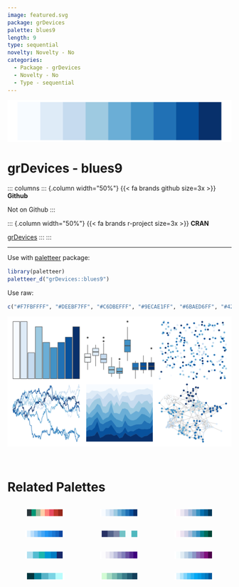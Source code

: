 ```yaml
---
image: featured.svg
package: grDevices
palette: blues9
length: 9
type: sequential
novelty: Novelty - No
categories:
  - Package - grDevices
  - Novelty - No
  - Type - sequential
---
```


![](featured.svg)

# grDevices - blues9 

::: columns
::: {.column width="50%"}
{{< fa brands github size=3x >}}
**Github**

Not on Github
:::

::: {.column width="50%"}
{{< fa brands r-project size=3x >}}
**CRAN**

[grDevices](https://CRAN.R-project.org/package=grDevices)
:::
:::

<hr> 

Use with [paletteer](https://emilhvitfeldt.github.io/paletteer/) package:

```r
library(paletteer)
paletteer_d("grDevices::blues9")
```

Use raw:

```r
c("#F7FBFFFF", "#DEEBF7FF", "#C6DBEFFF", "#9ECAE1FF", "#6BAED6FF", "#4292C6FF", "#2171B5FF", "#08519CFF", "#08306BFF")
``` 

![](examples.png) 

<br>

# Related Palettes

<div class="list" style="display: grid; grid-template-columns: auto auto auto;"> <figure class="figure">
<a href="../../awtools/a_palette/"> <img src="../../awtools/a_palette/featured.svg" style="width: 100%;" class="figure-img"></a>
</figure> <figure class="figure">
<a href="../../RColorBrewer/Blues/"> <img src="../../RColorBrewer/Blues/featured.svg" style="width: 100%;" class="figure-img"></a>
</figure> <figure class="figure">
<a href="../../RColorBrewer/PuBu/"> <img src="../../RColorBrewer/PuBu/featured.svg" style="width: 100%;" class="figure-img"></a>
</figure> <figure class="figure">
<a href="../../ggsci/blue_material/"> <img src="../../ggsci/blue_material/featured.svg" style="width: 100%;" class="figure-img"></a>
</figure> <figure class="figure">
<a href="../../beyonce/X43/"> <img src="../../beyonce/X43/featured.svg" style="width: 100%;" class="figure-img"></a>
</figure> <figure class="figure">
<a href="../../RColorBrewer/PuBuGn/"> <img src="../../RColorBrewer/PuBuGn/featured.svg" style="width: 100%;" class="figure-img"></a>
</figure> <figure class="figure">
<a href="../../LaCroixColoR/Pure/"> <img src="../../LaCroixColoR/Pure/featured.svg" style="width: 100%;" class="figure-img"></a>
</figure> <figure class="figure">
<a href="../../RColorBrewer/Purples/"> <img src="../../RColorBrewer/Purples/featured.svg" style="width: 100%;" class="figure-img"></a>
</figure> <figure class="figure">
<a href="../../RColorBrewer/BuPu/"> <img src="../../RColorBrewer/BuPu/featured.svg" style="width: 100%;" class="figure-img"></a>
</figure> <figure class="figure">
<a href="../../NatParksPalettes/Glacier/"> <img src="../../NatParksPalettes/Glacier/featured.svg" style="width: 100%;" class="figure-img"></a>
</figure> <figure class="figure">
<a href="../../rcartocolor/DarkMint/"> <img src="../../rcartocolor/DarkMint/featured.svg" style="width: 100%;" class="figure-img"></a>
</figure> <figure class="figure">
<a href="../../ggsci/light_blue_material/"> <img src="../../ggsci/light_blue_material/featured.svg" style="width: 100%;" class="figure-img"></a>
</figure> 
</div>
